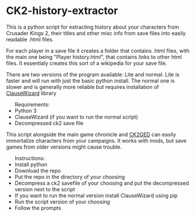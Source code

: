 # CK2-history-extractor

This is a python script for extracting history about your characters from Crusader Kings 2, their titles and other misc info from save files into easily readable .html files.

For each player in a save file it creates a folder that contains .html files, with the main one being "Player history.html", that contains links to other html files.
It essentialy creates this sort of a wikipedia for your save file.

There are two versions of the program available: Lite and normal.
Lite is faster and will run with just the basic python install.
The normal one is slower and is generally more reliable but requires installation of [ClauseWizard](https://github.com/Shadark/ClauseWizard) library


<ul> Requirements:
  <li>Python 3</li>
  <li>ClauseWizard (if you want to run the normal script)</li>
  <li>Decompressed ck2 save file</li>
</ul>

This script alongside the main game chronicle and [CK2GED](https://github.com/faiuwle/CK2GED) can easily immortalize characters from your campaigns.
It works with mods, but save games from older versions might cause trouble.

<ul> Instructions:
  <li>Install python</li>
  <li>Download the repo</li>
  <li>Put the repo in the directory of your choosing</li>
  <li>Decompress a ck2 savefile of your choosing and put the decompressed version next to the script</li>
  <li>If you want to run the normal version install ClauseWizard using pip</li>
  <li>Run the script version of your choosing</li>
  <li>Follow the prompts</li>
</ul>
